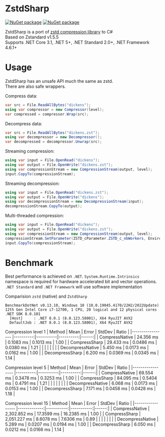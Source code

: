 # ZstdSharp

[![NuGet package](https://img.shields.io/nuget/v/ZstdSharp.Port.svg?logo=NuGet)](https://www.nuget.org/packages/ZstdSharp.Port)
[![NuGet package](https://img.shields.io/nuget/dt/ZstdSharp.Port?logo=NuGet)](https://www.nuget.org/packages/ZstdSharp.Port)

ZstdSharp is a port of [zstd compression library](https://github.com/facebook/zstd) to С#  
Based on Zstandard v1.5.5  
Supports .NET Core 3.1, .NET 5+, .NET Standard 2.0+, .NET Framework 4.6.1+

# Usage  

ZstdSharp has an unsafe API much the same as zstd.  
There are also safe wrappers.

Compress data:
```c#
var src = File.ReadAllBytes("dickens");
using var compressor = new Compressor(level);
var compressed = compressor.Wrap(src);
```

Decompress data:
```c#
var src = File.ReadAllBytes("dickens.zst");
using var decompressor = new Decompressor();
var decompressed = decompressor.Unwrap(src);
```

Streaming compression:
```c#
using var input = File.OpenRead("dickens");
using var output = File.OpenWrite("dickens.zst");
using var compressionStream = new CompressionStream(output, level);
input.CopyTo(compressionStream);
```

Streaming decompression:
```c#
using var input = File.OpenRead("dickens.zst");
using var output = File.OpenWrite("dickens");
using var decompressionStream = new DecompressionStream(input);
decompressionStream.CopyTo(output);
```

Multi-threaded compression:
```c#
using var input = File.OpenRead("dickens");
using var output = File.OpenWrite("dickens.zst");
using var compressionStream = new CompressionStream(output, level);
compressionStream.SetParameter(ZSTD_cParameter.ZSTD_c_nbWorkers, Environment.ProcessorCount);
input.CopyTo(compressionStream);
```


# Benchmark

Best performance is achieved on `.NET`. `System.Runtime.Intrinsics` namespace is required for hardware accelerated bit and vector operations. `.NET Standard` and `.NET Framework` will use software implementation

Comparision `zstd` (native) and `ZstdSharp`  
```
BenchmarkDotNet v0.13.10, Windows 10 (10.0.19045.4170/22H2/2022Update)
12th Gen Intel Core i7-12700, 1 CPU, 20 logical and 12 physical cores
.NET SDK 8.0.101
  [Host]     : .NET 8.0.1 (8.0.123.58001), X64 RyuJIT AVX2
  DefaultJob : .NET 8.0.1 (8.0.123.58001), X64 RyuJIT AVX2
```

Compression level 1
| Method           | Mean      | Error     | StdDev    | Ratio |
|----------------- |----------:|----------:|----------:|------:|
| CompressNative   | 24.356 ms | 0.1083 ms | 0.1013 ms |  1.00 |
| CompressSharp    | 29.433 ms | 0.0486 ms | 0.0380 ms |  1.21 |
|                  |           |           |           |       |
| DecompressNative |  5.450 ms | 0.0173 ms | 0.0162 ms |  1.00 |
| DecompressSharp  |  6.200 ms | 0.0369 ms | 0.0345 ms |  1.14 |

Compression level 5
| Method           | Mean      | Error     | StdDev    | Ratio |
|----------------- |----------:|----------:|----------:|------:|
| CompressNative   | 69.554 ms | 0.3478 ms | 0.3253 ms |  1.00 |
| CompressSharp    | 84.095 ms | 0.5404 ms | 0.4791 ms |  1.21 |
|                  |           |           |           |       |
| DecompressNative |  6.068 ms | 0.0173 ms | 0.0153 ms |  1.00 |
| DecompressSharp  |  7.171 ms | 0.0458 ms | 0.0428 ms |  1.18 |

Compression level 15
| Method           | Mean         | Error      | StdDev     | Ratio |
|----------------- |-------------:|-----------:|-----------:|------:|
| CompressNative   | 2,302.852 ms | 17.3599 ms | 16.2385 ms |  1.00 |
| CompressSharp    | 2,051.227 ms |  8.6078 ms |  7.6306 ms |  0.89 |
|                  |              |            |            |       |
| DecompressNative |     5.289 ms |  0.0207 ms |  0.0194 ms |  1.00 |
| DecompressSharp  |     6.050 ms |  0.0212 ms |  0.0166 ms |  1.14 |
